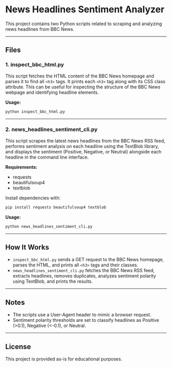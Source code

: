 # News Headlines Sentiment Analyzer

This project contains two Python scripts related to scraping and analyzing news headlines from BBC News.

---

## Files

### 1. inspect_bbc_html.py

This script fetches the HTML content of the BBC News homepage and parses it to find all `<h3>` tags. It prints each `<h3>` tag along with its CSS class attribute. This can be useful for inspecting the structure of the BBC News webpage and identifying headline elements.

**Usage:**

```bash
python inspect_bbc_html.py
```

---

### 2. news_headlines_sentiment_cli.py

This script scrapes the latest news headlines from the BBC News RSS feed, performs sentiment analysis on each headline using the TextBlob library, and displays the sentiment (Positive, Negative, or Neutral) alongside each headline in the command line interface.

**Requirements:**

- requests
- beautifulsoup4
- textblob

Install dependencies with:

```bash
pip install requests beautifulsoup4 textblob
```

**Usage:**

```bash
python news_headlines_sentiment_cli.py
```

---

## How It Works

- `inspect_bbc_html.py` sends a GET request to the BBC News homepage, parses the HTML, and prints all `<h3>` tags and their classes.
- `news_headlines_sentiment_cli.py` fetches the BBC News RSS feed, extracts headlines, removes duplicates, analyzes sentiment polarity using TextBlob, and prints the results.

---

## Notes

- The scripts use a User-Agent header to mimic a browser request.
- Sentiment polarity thresholds are set to classify headlines as Positive (>0.1), Negative (<-0.1), or Neutral.

---

## License

This project is provided as-is for educational purposes.
